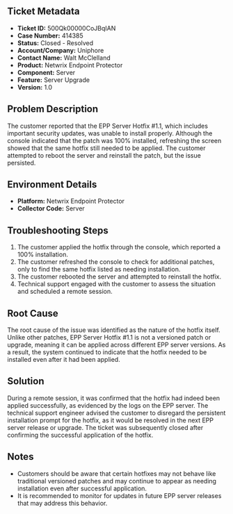 ## Ticket Metadata
- **Ticket ID:** 500Qk00000CoJBqIAN
- **Case Number:** 414385
- **Status:** Closed - Resolved
- **Account/Company:** Uniphore
- **Contact Name:** Walt McClelland
- **Product:** Netwrix Endpoint Protector
- **Component:** Server
- **Feature:** Server Upgrade
- **Version:** 1.0

## Problem Description
The customer reported that the EPP Server Hotfix #1.1, which includes important security updates, was unable to install properly. Although the console indicated that the patch was 100% installed, refreshing the screen showed that the same hotfix still needed to be applied. The customer attempted to reboot the server and reinstall the patch, but the issue persisted.

## Environment Details
- **Platform:** Netwrix Endpoint Protector
- **Collector Code:** Server

## Troubleshooting Steps
1. The customer applied the hotfix through the console, which reported a 100% installation.
2. The customer refreshed the console to check for additional patches, only to find the same hotfix listed as needing installation.
3. The customer rebooted the server and attempted to reinstall the hotfix.
4. Technical support engaged with the customer to assess the situation and scheduled a remote session.

## Root Cause
The root cause of the issue was identified as the nature of the hotfix itself. Unlike other patches, EPP Server Hotfix #1.1 is not a versioned patch or upgrade, meaning it can be applied across different EPP server versions. As a result, the system continued to indicate that the hotfix needed to be installed even after it had been applied.

## Solution
During a remote session, it was confirmed that the hotfix had indeed been applied successfully, as evidenced by the logs on the EPP server. The technical support engineer advised the customer to disregard the persistent installation prompt for the hotfix, as it would be resolved in the next EPP server release or upgrade. The ticket was subsequently closed after confirming the successful application of the hotfix.

## Notes
- Customers should be aware that certain hotfixes may not behave like traditional versioned patches and may continue to appear as needing installation even after successful application.
- It is recommended to monitor for updates in future EPP server releases that may address this behavior.